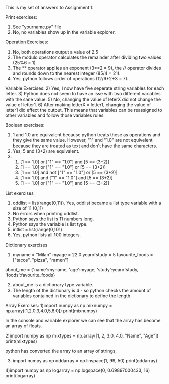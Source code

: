 This is my set of answers to Assignment 1:

Print exercises:
1) See "yourname.py" file
2) No, no variables show up in the variable explorer.

Operation Exercises:
1) No, both operations output a value of 2.5
2) The modulo operator calculates the remainder after dividing two values (25%6 = 1).
3) The ** operator applies an exponent (3**2 = 9), the // operator divides and rounds down to the nearest integer (85/4 = 21).
4) Yes, python follows order of operations (12/6*2+3 = 7).

Variable Exercises:
2) Yes, I now have five seperate string variables for each letter.
3) Python does not seem to have an isse with two different variables with the sane value.
5) No, changing the value of leterX did not change the value of letter1.
6) After making letterX = letter1, changing the value of letter1 did effect the output. This means that variables can be reassigned to other variables and follow those variables rules.

Boolean exercises:
1) 1 and 1.0 are equivalent because python treats these as operations and they give the same value. However, "1" and "1.0" are not equivelent because they are treated as text and don't have the same characters.
2) Yes, 5 and (3+2) are equivalent.
3) 1. [1 == 1.0] or ["1" == "1.0"] and [5 == (3+2)]
   2. [1 == 1.0] or ["1" == "1.0"] or [5 == (3+2)]
   3. [1 == 1.0] and not ["1" == "1.0"] or [5 == (3+2)]
   4. [1 == 1.0] and ["1" == "1.0"] and [5 == (3+2)]
   5. [1 == 1.0] or ["1" == "1.0"] and [5 == (3+2)]
   
   
List exercises
1) oddlist = list(range(0,11)). Yes, oddlist became a list type variable with a size of 11 (0,11)
2) No errors when printing oddlist.
3) Python says the list is 11 numbers long.
4) Python says the variable is list type.
5) intlist = list(range(0,101)
6) Yes, python lists all 100 integers.

Dictionary exercises
1) myname = "Milan"
myage = 22.0
yearofstudy = 5
favourite_foods = ["tacos", "pizza", "ramen"]

about_me = {'name':myname, 'age':myage, 'study':yearofstudy, 'foods':favourite_foods}

2) about_me is a dictionary type variable.
3) The length of the dictionary is 4 - so python checks the amount of variables contained in the dictionary to define the length.

Array Exercises:
1)import numpy as np
mixnumpy = np.array([1,2.0,3,4.0,5,6.0])
print(mixnumpy)

In the console and variable explorer we can see that the array has become an array of floats.

2)import numpy as np
mixtypes = np.array([1, 2, 3.0, 4.0, "Name", "Age"])
print(mixtypes)

python has converted the array to an array of strings, 

3) import numpy as np
oddarray = np.linspace(1, 99, 50)
print(oddarray)

4)import numpy as np
logarray = np.logspace(0, 0.69897000433, 16)
print(logarray)

   
